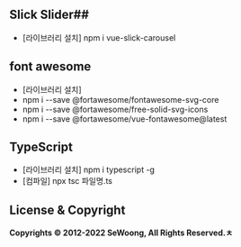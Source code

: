 ## Slick Slider##
- [라이브러리 설치] npm i vue-slick-carousel

## font awesome
- [라이브러리 설치] 
- npm i --save @fortawesome/fontawesome-svg-core
- npm i --save @fortawesome/free-solid-svg-icons
- npm i --save @fortawesome/vue-fontawesome@latest

## TypeScript ##

- [라이브러리 설치] npm i typescript -g
- [컴파일] npx tsc 파일명.ts

## License & Copyright

**Copyrights © 2012-2022 SeWoong, All Rights Reserved.ㅊ**